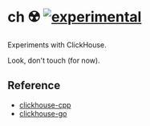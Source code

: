 # ch ☢️ [![experimental](https://img.shields.io/badge/-experimental-blueviolet)](https://go-faster.org/docs/projects/status#experimental)

Experiments with ClickHouse.

Look, don't touch (for now).

## Reference

* [clickhouse-cpp](https://github.com/ClickHouse/clickhouse-cpp)
* [clickhouse-go](https://github.com/ClickHouse/clickhouse-go)